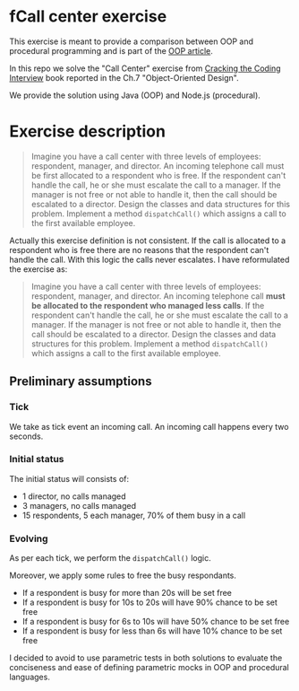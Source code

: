fCall center exercise
===

This exercise is meant to provide a comparison between OOP and procedural programming and is part of the [OOP article]().

In this repo we solve the "Call Center" exercise from [Cracking the Coding Interview](https://www.crackingthecodinginterview.com/) book reported in the Ch.7 "Object-Oriented Design".

We provide the solution using Java (OOP) and Node.js (procedural).

# Exercise description

> Imagine you have a call center with three levels of employees: respondent, manager, and director. An incoming telephone call must be first allocated to a respondent who is free. If the respondent can't handle the call, he or she must escalate the call to a manager. If the manager is not free or not able to handle it, then the call should be escalated to a director. Design the classes and data structures for this problem. Implement a method `dispatchCall()` which assigns a call to the first available employee.

Actually this exercise definition is not consistent. If the call is allocated to a respondent who is free there are no reasons that the respondent can't handle the call. With this logic the calls never escalates. I have reformulated the exercise as:

> Imagine you have a call center with three levels of employees: respondent, manager, and director. An incoming telephone call **must be allocated to the respondent who managed less calls**. If the respondent can't handle the call, he or she must escalate the call to a manager. If the manager is not free or not able to handle it, then the call should be escalated to a director. Design the classes and data structures for this problem. Implement a method `dispatchCall()` which assigns a call to the first available employee.

## Preliminary assumptions

### Tick

We take as tick event an incoming call. An incoming call happens every two seconds.

### Initial status

The initial status will consists of:
- 1 director, no calls managed
- 3 managers, no calls managed
- 15 respondents, 5 each manager, 70% of them busy in a call

### Evolving

As per each tick, we perform the `dispatchCall()` logic.

Moreover, we apply some rules to free the busy respondants.
- If a respondent is busy for more than 20s will be set free
- If a respondent is busy for 10s to 20s will have 90% chance to be set free
- If a respondent is busy for 6s to 10s will have 50% chance to be set free
- If a respondent is busy for less than 6s will have 10% chance to be set free

I decided to avoid to use parametric tests in both solutions to evaluate the conciseness and ease of defining parametric mocks in OOP and procedural languages.

